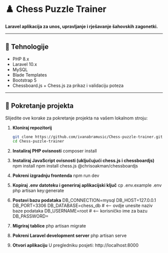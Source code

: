 # ♟️ Chess Puzzle Trainer

**Laravel aplikacija za unos, upravljanje i rješavanje šahovskih zagonetki.**

---

## 🔧 Tehnologije

- PHP 8.x  
- Laravel 10.x  
- MySQL  
- Blade Templates  
- Bootstrap 5  
- Chessboard.js + Chess.js za prikaz i validaciju poteza

---

## 🚀 Pokretanje projekta

Slijedite ove korake za pokretanje projekta na vašem lokalnom stroju:

1. **Kloniraj repozitorij**  
   ```bash
   git clone https://github.com/ivanabramusic/Chess-puzzle-trainer.git
   cd Chess-puzzle-trainer

2. **Instaliraj PHP ovisnosti**
    composer install
   
3. **Instaliraj JavaScript ovisnosti (uključujući chess.js i chessboardjs)**
    npm install
    npm install chess.js @chrisoakman/chessboardjs

4. **Pokreni izgradnju frontenda**
    npm run dev

5. **Kopiraj .env datoteku i generiraj aplikacijski ključ**
    cp .env.example .env
    php artisan key:generate

6. **Postavi bazu podataka**
    DB_CONNECTION=mysql
    DB_HOST=127.0.0.1
    DB_PORT=3306
    DB_DATABASE=chess_db       # <-- ovdje unesite naziv baze podataka
    DB_USERNAME=root           # <-- korisničko ime za bazu
    DB_PASSWORD=
    
7. **Migriraj tablice**
    php artisan migrate
    
8. **Pokreni Laravel development server**
   php artisan serve

9. **Otvori aplikaciju**
    U pregledniku posjeti: http://localhost:8000

